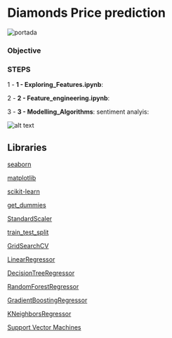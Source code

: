 # Diamonds Price prediction

![portada](https://www.cornel1801.com/videosong/Gentlemen-Prefer-Blondes-Diamonds-Are-a-Girl-s-Best-Friend/1.jpg)

### Objective




### STEPS

1 -  **1 - Exploring_Features.ipynb**: 

2 - **2 - Feature_engineering.ipynb**: 


3 - **3 - Modelling_Algorithms**: sentiment analyis: 



![alt text](https://github.com/maria-luisa-gomez/diamond_price/blob/images/diamond_price_pred.png?raw=true)



## Libraries


[seaborn](https://seaborn.pydata.org)

[matplotlib](https://matplotlib.org)

[scikit-learn](https://scikit-learn.org/stable/)

[get_dummies](https://pandas.pydata.org/docs/reference/api/pandas.get_dummies.html)

[StandardScaler](https://scikit-learn.org/stable/modules/generated/sklearn.preprocessing.StandardScaler.html)

[train_test_split](https://scikit-learn.org/stable/modules/generated/sklearn.model_selection.train_test_split.html)

[GridSearchCV](https://scikit-learn.org/stable/modules/generated/sklearn.model_selection.GridSearchCV.html)

[LinearRegressor](https://scikit-learn.org/stable/modules/generated/sklearn.linear_model.LinearRegression.html)

[DecisionTreeRegressor](https://scikit-learn.org/stable/modules/generated/sklearn.tree.DecisionTreeRegressor.html)

[RandomForestRegressor](https://scikit-learn.org/stable/modules/generated/sklearn.ensemble.RandomForestRegressor.html)

[GradientBoostingRegressor](https://scikit-learn.org/stable/modules/generated/sklearn.neighbors.KNeighborsRegressor.html)

[KNeighborsRegressor](https://scikit-learn.org/stable/modules/generated/sklearn.neighbors.KNeighborsRegressor.html)

[Support Vector Machines](https://scikit-learn.org/stable/modules/svm.html)

